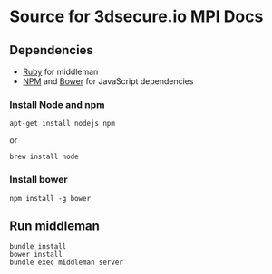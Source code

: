 # Source for 3dsecure.io MPI Docs

## Dependencies

* [Ruby](https://www.ruby-lang.org/) for middleman
* [NPM](https://npmjs.org) and [Bower](http://bower.io) for JavaScript dependencies

### Install Node and npm

```
apt-get install nodejs npm
```
or
```
brew install node
```

### Install bower

```
npm install -g bower
```

## Run middleman

```
bundle install
bower install
bundle exec middleman server
```
